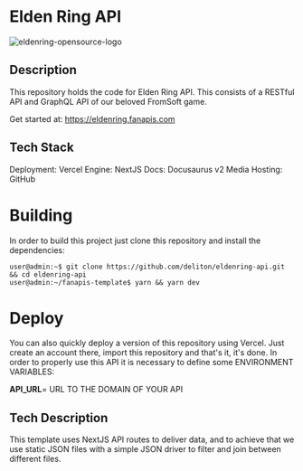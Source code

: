 # Elden Ring API

![eldenring-opensource-logo](https://user-images.githubusercontent.com/47995046/159050853-e91e101c-6f12-453f-95fc-c8908d633b65.png)

## Description
This repository holds the code for Elden Ring API. This consists of a RESTful API and GraphQL API of our beloved FromSoft game.

Get started at: https://eldenring.fanapis.com

## Tech Stack

Deployment: Vercel
Engine: NextJS
Docs: Docusaurus v2
Media Hosting: GitHub

# Building
In order to build this project just clone this repository and install the dependencies:

```console
user@admin:~$ git clone https://github.com/deliton/eldenring-api.git && cd eldenring-api
user@admin:~/fanapis-template$ yarn && yarn dev

```

# Deploy

You can also quickly deploy a version of this repository using Vercel. Just create an account there, import this repository and that's it, it's done. In order to properly use this API it is necessary to define some ENVIRONMENT VARIABLES:

**API_URL**= URL TO THE DOMAIN OF YOUR API

## Tech Description

This template uses NextJS API routes to deliver data, and to achieve that we use static JSON files with a simple JSON driver to filter and join between different files.
